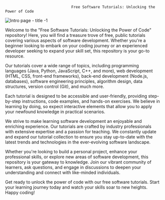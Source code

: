                                   Free Software Tutorials: Unlocking the Power of Code
![Intro page - title -1](https://github.com/fayzdeveloper/Tutorials/assets/46987677/335cd972-430e-4e03-9fe6-44c7af7c326d)

Welcome to the "Free Software Tutorials: Unlocking the Power of Code" repository! Here, you will find a treasure trove of free, public tutorials covering various aspects of software development. Whether you're a beginner looking to embark on your coding journey or an experienced developer seeking to expand your skill set, this repository is your go-to resource.

Our tutorials cover a wide range of topics, including programming languages (Java, Python, JavaScript, C++, and more), web development (HTML, CSS, front-end frameworks), back-end development (Node.js, databases), software engineering principles, algorithm design, data structures, version control (Git), and much more.

Each tutorial is designed to be accessible and user-friendly, providing step-by-step instructions, code examples, and hands-on exercises. We believe in learning by doing, so expect interactive elements that allow you to apply your newfound knowledge in practical scenarios.

We strive to make learning software development an enjoyable and enriching experience. Our tutorials are crafted by industry professionals with extensive expertise and a passion for teaching. We constantly update and expand our tutorial collection to ensure you stay up-to-date with the latest trends and technologies in the ever-evolving software landscape.

Whether you're looking to build a personal project, enhance your professional skills, or explore new areas of software development, this repository is your gateway to knowledge. Join our vibrant community of learners, ask questions, and engage in discussions to deepen your understanding and connect with like-minded individuals.

Get ready to unlock the power of code with our free software tutorials. Start your learning journey today and watch your skills soar to new heights. Happy coding!

